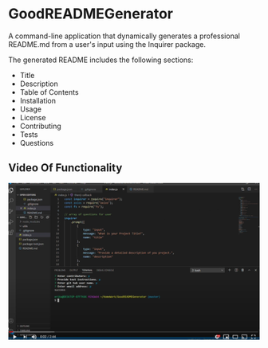 # GoodREADMEGenerator

A command-line application that dynamically generates a professional README.md from a user's input using the Inquirer package. 

The generated README includes the following sections:

- Title
- Description
- Table of Contents
- Installation
- Usage
- License
- Contributing
- Tests
- Questions

## Video Of Functionality
[![Watch the video](/utils/GRG.PNG)](https://www.youtube.com/watch?v=Vww9eWX9-rw&feature=youtu.be)